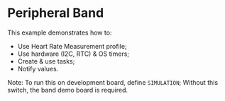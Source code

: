 # Peripheral Band

This example demonstrates how to:

* Use Heart Rate Measurement profile;
* Use hardware (I2C, RTC) & OS timers;
* Create & use tasks;
* Notify values.

Note: To run this on development board, define `SIMULATION`;
    Without this switch, the band demo board is required.

